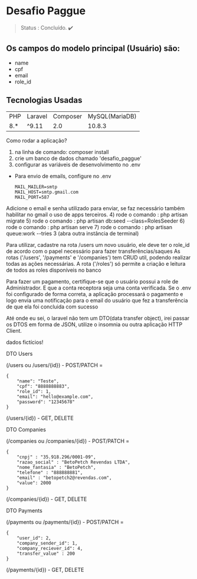 # Desafio Paggue

>Status : Concluído. ✔️

## Os campos do modelo principal (Usuário) são:

+ name
+ cpf 
+ email
+ role_id


## Tecnologias Usadas

<table>
    <tr>
        <td>PHP</td>
        <td>Laravel</td>
        <td>Composer</td>
        <td>MySQL(MariaDB)</td>
    </tr>
    <tr>
        <td>8.*</td>
        <td>^9.11</td>
        <td>2.0</td>
        <td>10.8.3</td>
    </tr>
</table>

Como rodar a aplicação?

1) na linha de comando: composer install
2) crie um banco de dados chamado 'desafio_paggue'
3) configurar as variáveis de desenvolvimento no .env
- Para envio de emails, configure no .env 
    ```
    MAIL_MAILER=smtp
    MAIL_HOST=smtp.gmail.com
    MAIL_PORT=587
    ```
Adicione o email e senha utilizado para enviar, se faz necessário também habilitar no gmail o uso de apps terceiros.
4) rode o comando : php artisan migrate
5) rode o comando : php artisan db:seed --class=RolesSeeder
6) rode o comando : php artisan serve
7) rode o comando : php artisan queue:work --tries 3 (abra outra instância de terminal) 

Para utilizar, cadastre na rota /users um novo usuário, ele deve ter o role_id de acordo com o papel necessário para fazer transferências/saques
As rotas ('/users', '/payments' e '/companies') tem CRUD util, podendo realizar todas as ações necessárias. 
A rota ('/roles') só permite a criação e leitura de todos as roles disponíveis no banco

Para fazer um pagamento, certifique-se que o usuário possui a role de Administrador. E que a conta receptora seja uma conta verificada.
Se o .env foi configurado de forma correta, a aplicação processará o pagamento e logo envia uma notificação para o email do usuário que fez a transferência de que ela foi concluida com sucesso

Até onde eu sei, o laravel não tem um DTO(data transfer object), irei passar os DTOS em forma de JSON, utilize o insomnia ou outra aplicação HTTP Client.

dados fictícios!

DTO Users

(/users ou /users/{id}) - POST/PATCH = 
```
{
	"name": "Teste",
    "cpf": "8888888883",
	"role_id": 1,
	"email": "hello@example.com",
	"password": "12345678"
}
```

(/users/{id}) - GET, DELETE


DTO Companies

(/companies ou /companies/{id}) - POST/PATCH = 
```
{
	"cnpj" : "35.918.296/0001-09",
	"razao_social" : "BetoPetch Revendas LTDA",
	"nome_fantasia" : "BetoPetch",
	"telefone" : "888888881",
	"email" : "betopetch2@revendas.com",
	"value": 2000
}
```
(/companies/{id}) - GET, DELETE

DTO Payments

(/payments ou /payments/{id}) - POST/PATCH = 
```
{
	"user_id": 2,
	"company_sender_id": 1,
	"company_reciever_id": 4,
	"transfer_value" : 200
}
```
(/payments/{id}) - GET, DELETE



